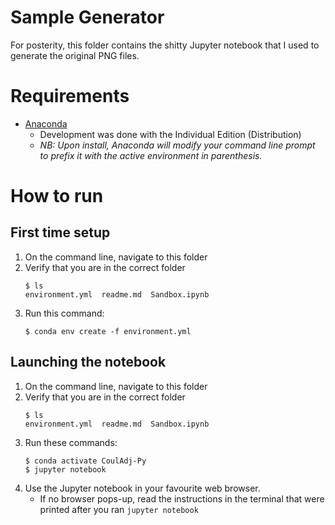 # Sample Generator
For posterity, this folder contains the shitty Jupyter notebook that I used
to generate the original PNG files.

# Requirements

* [Anaconda](https://www.anaconda.com/products/individual)
    * Development was done with the Individual Edition (Distribution)
    * _NB: Upon install, Anaconda will modify your command line prompt to prefix
        it with the active environment in parenthesis._

# How to run

## First time setup
1. On the command line, navigate to this folder
1. Verify that you are in the correct folder
    ```
    $ ls
    environment.yml  readme.md  Sandbox.ipynb
    ```
1. Run this command:
    ```
    $ conda env create -f environment.yml
    ```

## Launching the notebook
1. On the command line, navigate to this folder
1. Verify that you are in the correct folder
    ```
    $ ls
    environment.yml  readme.md  Sandbox.ipynb
    ```
1. Run these commands:
    ```
    $ conda activate CoulAdj-Py
    $ jupyter notebook
    ```
1. Use the Jupyter notebook in your favourite web browser.
    * If no browser pops-up, read the instructions in the terminal that were
    printed after you ran `jupyter notebook`